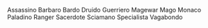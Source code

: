 Assassino
Barbaro
Bardo
Druido
Guerriero
Magewar
Mago
Monaco
Paladino
Ranger
Sacerdote
Sciamano
Specialista
Vagabondo
